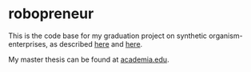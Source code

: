 # robopreneur

This is the code base for my graduation project on synthetic organism-enterprises, as described  [here](https://www.linkedin.com/pulse/why-im-building-robotic-entrepreneur-tom-rijntjes) and [here](http://blog.tomrijntjes.nl/tagged/SOE).

My master thesis can be found at [academia.edu](https://www.academia.edu/s/b087becc92/an-experiment-in-engineering-a-synthetic-organism-enterprise).


